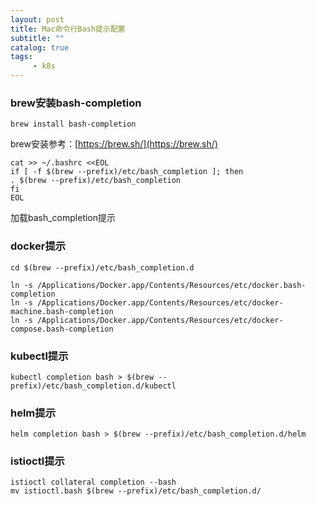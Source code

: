 ```yaml
---
layout: post
title: Mac命令行Bash提示配置
subtitle: ""
catalog: true
tags:
     - k8s
---
```


### brew安装bash-completion

```
brew install bash-completion
```

brew安装参考：[https://brew.sh/](https://brew.sh/)

```
cat >> ~/.bashrc <<EOL
if [ -f $(brew --prefix)/etc/bash_completion ]; then
. $(brew --prefix)/etc/bash_completion
fi
EOL
```

加载bash_completion提示

### docker提示

```
cd $(brew --prefix)/etc/bash_completion.d

ln -s /Applications/Docker.app/Contents/Resources/etc/docker.bash-completion
ln -s /Applications/Docker.app/Contents/Resources/etc/docker-machine.bash-completion
ln -s /Applications/Docker.app/Contents/Resources/etc/docker-compose.bash-completion
```

### kubectl提示

```
kubectl completion bash > $(brew --prefix)/etc/bash_completion.d/kubectl
```

### helm提示

```
helm completion bash > $(brew --prefix)/etc/bash_completion.d/helm
```

### istioctl提示

```
istioctl collateral completion --bash
mv istioctl.bash $(brew --prefix)/etc/bash_completion.d/
```
